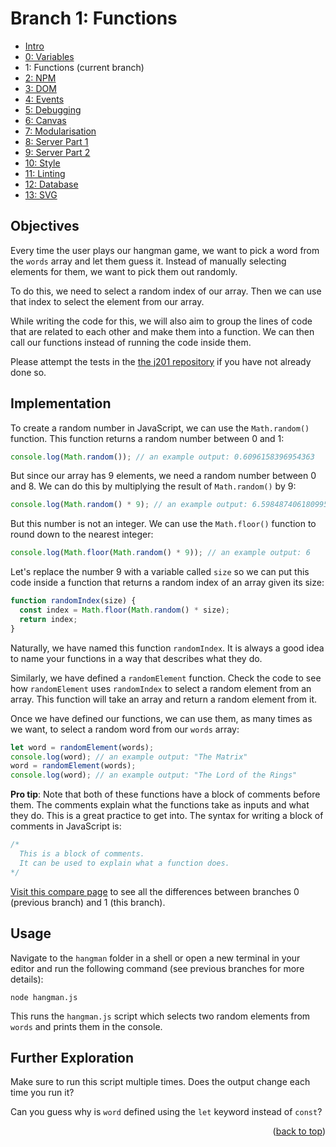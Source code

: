 <div id="top"></div>

<!-- BRANCH TITLE -->

# Branch 1: Functions

- [Intro](https://github.dev/manighahrmani/hangman-in-branches)
- [0: Variables](https://github.com/portsoc/hangman-in-branches/tree/0)
- 1: Functions (current branch)
- [2: NPM](https://github.com/portsoc/hangman-in-branches/tree/2)
- [3: DOM](https://github.com/portsoc/hangman-in-branches/tree/3)
- [4: Events](https://github.com/portsoc/hangman-in-branches/tree/4)
- [5: Debugging](https://github.com/portsoc/hangman-in-branches/tree/5)
- [6: Canvas](https://github.com/portsoc/hangman-in-branches/tree/6)
- [7: Modularisation](https://github.com/portsoc/hangman-in-branches/tree/7)
- [8: Server Part 1](https://github.com/portsoc/hangman-in-branches/tree/8)
- [9: Server Part 2](https://github.com/portsoc/hangman-in-branches/tree/9)
- [10: Style](https://github.com/portsoc/hangman-in-branches/tree/10)
- [11: Linting](https://github.com/portsoc/hangman-in-branches/tree/11)
- [12: Database](https://github.com/portsoc/hangman-in-branches/tree/12)
- [13: SVG](https://github.com/portsoc/hangman-in-branches/tree/13)

## Objectives

Every time the user plays our hangman game, we want to pick a word from the `words` array and let them guess it.
Instead of manually selecting elements for them, we want to pick them out randomly.

To do this, we need to select a random index of our array.
Then we can use that index to select the element from our array.

While writing the code for this, we will also aim to group the lines of code that are related to each other and make them into a function.
We can then call our functions instead of running the code inside them.

Please attempt the tests in the
[the j201 repository](https://github.com/portsoc/js201)
if you have not already done so.

## Implementation

To create a random number in JavaScript, we can use the `Math.random()` function.
This function returns a random number between 0 and 1:
  
```js
console.log(Math.random()); // an example output: 0.6096158396954363
```

But since our array has 9 elements, we need a random number between 0 and 8.
We can do this by multiplying the result of `Math.random()` by 9:

```js
console.log(Math.random() * 9); // an example output: 6.598487406180995
```

But this number is not an integer.
We can use the `Math.floor()` function to round down to the nearest integer:

```js
console.log(Math.floor(Math.random() * 9)); // an example output: 6
```

Let's replace the number 9 with a variable called `size` so we can put this code inside a function that returns a random index of an array given its size:

```js
function randomIndex(size) {
  const index = Math.floor(Math.random() * size);
  return index;
}
```

Naturally, we have named this function `randomIndex`.
It is always a good idea to name your functions in a way that describes what they do.

Similarly, we have defined a `randomElement` function.
Check the code to see how `randomElement` uses `randomIndex` to select a random element from an array.
This function will take an array and return a random element from it.

Once we have defined our functions, we can use them, as many times as we want, to select a random word from our `words` array:

```js
let word = randomElement(words);
console.log(word); // an example output: "The Matrix"
word = randomElement(words);
console.log(word); // an example output: "The Lord of the Rings"
```

**Pro tip**: Note that both of these functions have a block of comments before them.
The comments explain what the functions take as inputs and what they do.
This is a great practice to get into.
The syntax for writing a block of comments in JavaScript is:

```js
/*
  This is a block of comments.
  It can be used to explain what a function does.
*/
```

[Visit this compare page](https://github.com/portsoc/hangman-in-branches/compare/0...1?diff=split) to see all the differences between branches 0 (previous branch) and 1 (this branch).

## Usage

Navigate to the `hangman` folder in a shell or open a new terminal in your editor and run the following command (see previous branches for more details):

```
node hangman.js
```

This runs the `hangman.js` script which selects two random elements from `words` and prints them in the console.

## Further Exploration

Make sure to run this script multiple times.
Does the output change each time you run it?

Can you guess why is `word` defined using the `let` keyword instead of `const`?

<p align="right">(<a href="#top">back to top</a>)</p>
